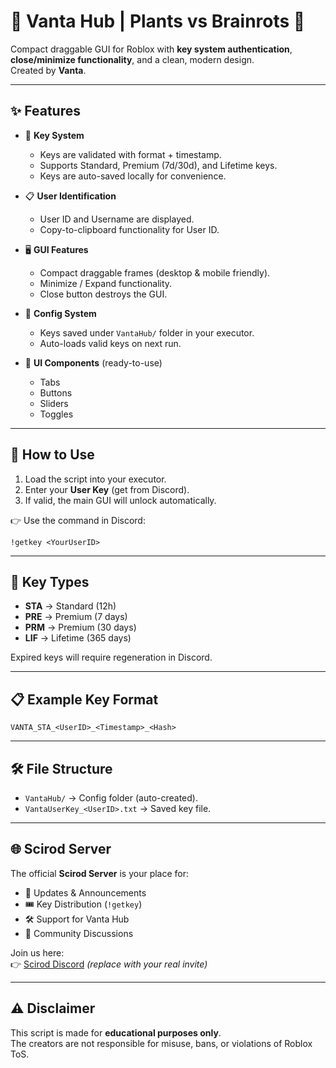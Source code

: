 # 🌿 Vanta Hub | Plants vs Brainrots 🧠  

Compact draggable GUI for Roblox with **key system authentication**, **close/minimize functionality**, and a clean, modern design.  
Created by **Vanta**.  

---

## ✨ Features
- 🔑 **Key System**  
  - Keys are validated with format + timestamp.  
  - Supports Standard, Premium (7d/30d), and Lifetime keys.  
  - Keys are auto-saved locally for convenience.  

- 📋 **User Identification**  
  - User ID and Username are displayed.  
  - Copy-to-clipboard functionality for User ID.  

- 🖥️ **GUI Features**  
  - Compact draggable frames (desktop & mobile friendly).  
  - Minimize / Expand functionality.  
  - Close button destroys the GUI.  

- 📂 **Config System**  
  - Keys saved under `VantaHub/` folder in your executor.  
  - Auto-loads valid keys on next run.  

- 🧩 **UI Components** (ready-to-use)  
  - Tabs  
  - Buttons  
  - Sliders  
  - Toggles  

---

## 🚀 How to Use
1. Load the script into your executor.  
2. Enter your **User Key** (get from Discord).  
3. If valid, the main GUI will unlock automatically.  

👉 Use the command in Discord:  
```
!getkey <YourUserID>
```

---

## 🔑 Key Types
- **STA** → Standard (12h)  
- **PRE** → Premium (7 days)  
- **PRM** → Premium (30 days)  
- **LIF** → Lifetime (365 days)  

Expired keys will require regeneration in Discord.  

---

## 📋 Example Key Format
```
VANTA_STA_<UserID>_<Timestamp>_<Hash>
```

---

## 🛠️ File Structure
- `VantaHub/` → Config folder (auto-created).  
- `VantaUserKey_<UserID>.txt` → Saved key file.  

---

## 🌐 Scirod Server
The official **Scirod Server** is your place for:  
- 📢 Updates & Announcements  
- 🎟️ Key Distribution (`!getkey`)  
- 🛠️ Support for Vanta Hub  
- 💬 Community Discussions  

Join us here:  
👉 [Scirod Discord](https://discord.gg/your-server-invite) *(replace with your real invite)*  

---

## ⚠️ Disclaimer
This script is made for **educational purposes only**.  
The creators are not responsible for misuse, bans, or violations of Roblox ToS.  
